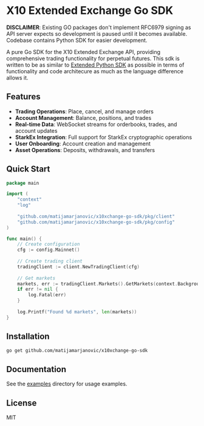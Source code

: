 # X10 Extended Exchange Go SDK

**DISCLAIMER**: Existing GO packages don't implement RFC6979 signing as API server expects so development is paused until it becomes available.
Codebase contains Python SDK for easier development.

A pure Go SDK for the X10 Extended Exchange API, providing comprehensive trading functionality for perpetual futures. This sdk is written to be as similar to [Extended Python SDK](https://github.com/x10xchange/python_sdk) as possible in terms of functionality and code architecure as much as the language difference allows it. 

## Features

- **Trading Operations**: Place, cancel, and manage orders
- **Account Management**: Balance, positions, and trades
- **Real-time Data**: WebSocket streams for orderbooks, trades, and account updates
- **StarkEx Integration**: Full support for StarkEx cryptographic operations
- **User Onboarding**: Account creation and management
- **Asset Operations**: Deposits, withdrawals, and transfers

## Quick Start

```go
package main

import (
    "context"
    "log"
    
    "github.com/matijamarjanovic/x10xchange-go-sdk/pkg/client"
    "github.com/matijamarjanovic/x10xchange-go-sdk/pkg/config"
)

func main() {
    // Create configuration
    cfg := config.Mainnet()
    
    // Create trading client
    tradingClient := client.NewTradingClient(cfg)
    
    // Get markets
    markets, err := tradingClient.Markets().GetMarkets(context.Background())
    if err != nil {
        log.Fatal(err)
    }
    
    log.Printf("Found %d markets", len(markets))
}
```

## Installation

```bash
go get github.com/matijamarjanovic/x10xchange-go-sdk
```

## Documentation

See the [examples](./examples/) directory for usage examples.

## License

MIT
